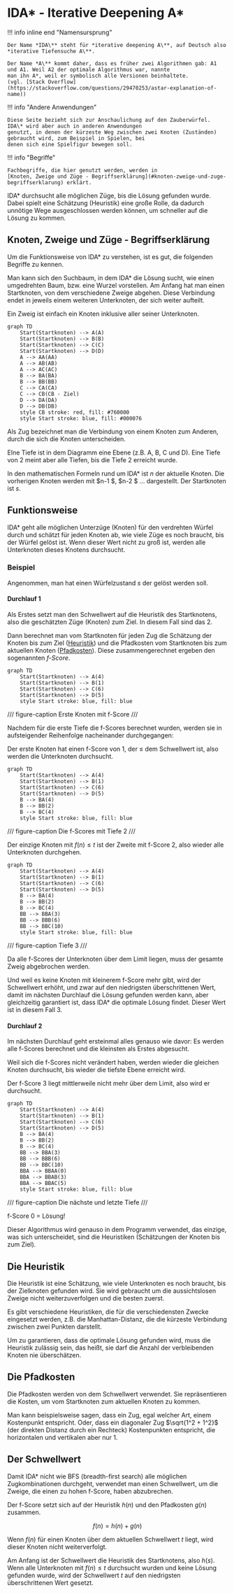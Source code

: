 # IDA\* - Iterative Deepening A\*

!!! info inline end "Namensursprung"

    Der Name *IDA\** steht für *iterative deepening A\**, auf Deutsch also *iterative Tiefensuche A\**.
    
    Der Name *A\** kommt daher, dass es früher zwei Algorithmen gab: A1 und A1. Weil A2 der optimale Algorithmus war, nannte
    man ihn A*, weil er symbolisch alle Versionen beinhaltete.
    (vgl. [Stack Overflow](https://stackoverflow.com/questions/29470253/astar-explanation-of-name))

!!! info "Andere Anwendungen"

    Diese Seite bezieht sich zur Anschaulichung auf den Zauberwürfel. IDA\* wird aber auch in anderen Anwendungen 
    genutzt, in denen der kürzeste Weg zwischen zwei Knoten (Zuständen) gebraucht wird, zum Beispiel in Spielen, bei 
    denen sich eine Spielfigur bewegen soll.

!!! info "Begriffe"

    Fachbegriffe, die hier genutzt werden, werden in 
    [Knoten, Zweige und Züge - Begriffserklärung](#knoten-zweige-und-zuge-begriffserklarung) erklärt.

IDA\* durchsucht alle möglichen Züge, bis die Lösung gefunden wurde. Dabei spielt eine Schätzung (Heuristik) eine große
Rolle, da dadurch unnötige Wege ausgeschlossen werden können, um schneller auf die Lösung zu kommen.

## Knoten, Zweige und Züge - Begriffserklärung

Um die Funktionsweise von IDA\* zu verstehen, ist es gut, die folgenden Begriffe zu kennen.

Man kann sich den Suchbaum, in dem IDA\* die Lösung sucht, wie einen umgedrehten Baum, bzw. eine Wurzel vorstellen.
Am Anfang hat man einen Startknoten, von dem verschiedene Zweige abgehen. Diese Verbindung endet in jeweils einem
weiteren Unterknoten, der sich weiter aufteilt.

Ein Zweig ist einfach ein Knoten inklusive aller seiner Unterknoten.

```mermaid
graph TD
    Start(Startknoten) --> A(A)
    Start(Startknoten) --> B(B)
    Start(Startknoten) --> C(C)
    Start(Startknoten) --> D(D)
    A --> AA(AA)
    A --> AB(AB)
    A --> AC(AC)
    B --> BA(BA)
    B --> BB(BB)
    C --> CA(CA)
    C --> CB(CB - Ziel)
    D --> DA(DA)
    D --> DB(DB)
    style CB stroke: red, fill: #760000
    style Start stroke: blue, fill: #000076
```

Als Zug bezeichnet man die Verbindung von einem Knoten zum Anderen, durch die sich die Knoten unterscheiden.

EIne Tiefe ist in dem Diagramm eine Ebene (z.B. A, B, C und D). Eine Tiefe von 2 meint aber alle Tiefen, bis die Tiefe
2 erreicht wurde.

In den mathematischen Formeln rund um IDA\* ist $n$ der aktuelle Knoten. Die vorherigen Knoten werden mit $n-1 $, $n-2 $
... dargestellt. Der Startknoten ist $s$.

## Funktionsweise

IDA\* geht alle möglichen Unterzüge (Knoten) für den verdrehten Würfel durch und schätzt für jeden Knoten ab, wie viele
Züge es noch braucht, bis der Würfel gelöst ist. Wenn dieser Wert nicht zu groß ist, werden alle Unterknoten dieses
Knotens durchsucht.

### Beispiel

Angenommen, man hat einen Würfelzustand $s$ der gelöst werden soll.

#### Durchlauf 1

Als Erstes setzt man den Schwellwert auf die Heuristik des Startknotens, also die geschätzten Züge (Knoten) zum Ziel. In
diesem Fall sind das 2.

Dann berechnet man vom Startknoten für jeden Zug die Schätzung der Knoten bis zum Ziel ([Heuristik](#die-heuristik)) und
die Pfadkosten vom Startknoten bis zum aktuellen Knoten ([Pfadkosten](#die-pfadkosten)). Diese zusammengerechnet
ergeben den sogenannten *f-Score*.

```mermaid
graph TD
    Start(Startknoten) --> A(4)
    Start(Startknoten) --> B(1)
    Start(Startknoten) --> C(6)
    Start(Startknoten) --> D(5)
    style Start stroke: blue, fill: blue
```

/// figure-caption
Erste Knoten mit f-Score
///

Nachdem für die erste Tiefe die f-Scores berechnet wurden, werden sie in aufsteigender Reihenfolge nacheinander
durchgegangen:

Der erste Knoten hat einen f-Score von 1, der ≤ dem Schwellwert ist, also werden die Unterknoten durchsucht.

```mermaid
graph TD
    Start(Startknoten) --> A(4)
    Start(Startknoten) --> B(1)
    Start(Startknoten) --> C(6)
    Start(Startknoten) --> D(5)
    B --> BA(4)
    B --> BB(2)
    B --> BC(4)
    style Start stroke: blue, fill: blue
```

/// figure-caption
Die f-Scores mit Tiefe 2
///

Der einzige Knoten mit $f(n) \le{t}$ ist der Zweite mit f-Score 2, also wieder alle Unterknoten durchgehen.

```mermaid
graph TD
    Start(Startknoten) --> A(4)
    Start(Startknoten) --> B(1)
    Start(Startknoten) --> C(6)
    Start(Startknoten) --> D(5)
    B --> BA(4)
    B --> BB(2)
    B --> BC(4)
    BB --> BBA(3)
    BB --> BBB(6)
    BB --> BBC(10)
    style Start stroke: blue, fill: blue
```

/// figure-caption
Tiefe 3
///

Da alle f-Scores der Unterknoten über dem Limit liegen, muss der gesamte Zweig abgebrochen werden.

Und weil es keine Knoten mit kleinerem f-Score mehr gibt, wird der Schwellwert erhöht, und zwar auf den
niedrigsten überschrittenen Wert, damit im nächsten Durchlauf die Lösung gefunden werden kann, aber gleichzeitig
garantiert ist, dass IDA\* die optimale Lösung findet. Dieser Wert ist in diesem Fall 3.

#### Durchlauf 2

Im nächsten Durchlauf geht ersteinmal alles genauso wie davor: Es werden alle f-Scores berechnet und die kleinsten als
Erstes abgesucht.

Weil sich die f-Scores nicht verändert haben, werden wieder die gleichen Knoten durchsucht, bis wieder die tiefste Ebene
erreicht wird.

Der f-Score 3 liegt mittlerweile nicht mehr über dem Limit, also wird er durchsucht.

```mermaid
graph TD
    Start(Startknoten) --> A(4)
    Start(Startknoten) --> B(1)
    Start(Startknoten) --> C(6)
    Start(Startknoten) --> D(5)
    B --> BA(4)
    B --> BB(2)
    B --> BC(4)
    BB --> BBA(3)
    BB --> BBB(6)
    BB --> BBC(10)
    BBA --> BBAA(0)
    BBA --> BBAB(3)
    BBA --> BBAC(5)
    style Start stroke: blue, fill: blue
```

/// figure-caption
Die nächste und letzte Tiefe
///

f-Score 0 = Lösung!

Dieser Algorithmus wird genauso in dem Programm verwendet, das einzige, was sich unterscheidet, sind die Heuristiken
(Schätzungen der Knoten bis zum Ziel).

## Die Heuristik

Die Heuristik ist eine Schätzung, wie viele Unterknoten es noch braucht, bis der Zielknoten gefunden wird.
Sie wird gebraucht um die aussichtslosen Zweige nicht weiterzuverfolgen und die besten zuerst.

Es gibt verschiedene Heuristiken, die für die verschiedensten Zwecke eingesetzt werden, z.B. die Manhattan-Distanz, die
die kürzeste Verbindung zwischen zwei Punkten darstellt.

Um zu garantieren, dass die optimale Lösung gefunden wird, muss die Heuristik zulässig sein, das heißt, sie darf die
Anzahl der verbleibenden Knoten nie überschätzen.

## Die Pfadkosten

Die Pfadkosten werden von dem Schwellwert verwendet. Sie repräsentieren die Kosten, um vom Startknoten zum aktuellen
Knoten zu kommen.

Man kann beispielsweise sagen, dass ein Zug, egal welcher Art, einem Kostenpunkt entspricht. Oder,
dass ein diagonaler Zug $\sqrt{1^2 + 1^2}$ (der direkten Distanz durch ein Rechteck) Kostenpunkten entspricht, die
horizontalen und vertikalen aber nur 1.

## Der Schwellwert

Damit IDA\* nicht wie BFS (breadth-first search) alle möglichen Zugkombinationen durchgeht, verwendet man einen
Schwellwert, um die Zweige, die einen zu hohen f-Score, haben abzubrechen.

Der f-Score setzt sich auf der Heuristik $h(n)$ und den Pfadkosten $g(n)$ zusammen.

$$
f(n) = h(n) + g(n)
$$

Wenn $f(n)$ für einen Knoten über dem aktuellen Schwellwert $t$ liegt, wird dieser Knoten nicht weiterverfolgt.

Am Anfang ist der Schwellwert die Heuristik des Startknotens, also $h(s)$. Wenn alle Unterknoten mit $f(n) \le{t}$
durchsucht wurden und keine Lösung gefunden wurde, wird der Schwellwert $t$ auf den niedrigsten überschrittenen Wert
gesetzt.